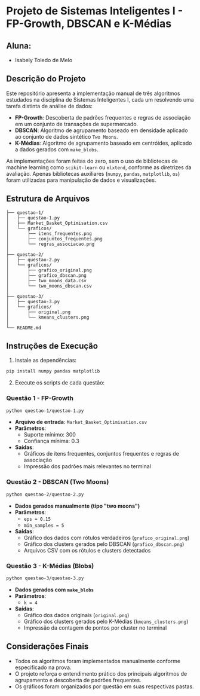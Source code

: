 
# Projeto de Sistemas Inteligentes I - FP-Growth, DBSCAN e K-Médias

## Aluna:

- Isabely Toledo de Melo

## Descrição do Projeto

Este repositório apresenta a implementação manual de três algoritmos estudados na disciplina de Sistemas Inteligentes I, cada um resolvendo uma tarefa distinta de análise de dados:

- **FP-Growth**: Descoberta de padrões frequentes e regras de associação em um conjunto de transações de supermercado.
- **DBSCAN**: Algoritmo de agrupamento baseado em densidade aplicado ao conjunto de dados sintético `Two Moons`.
- **K-Médias**: Algoritmo de agrupamento baseado em centróides, aplicado a dados gerados com `make_blobs`.

As implementações foram feitas do zero, sem o uso de bibliotecas de machine learning como `scikit-learn` ou `mlxtend`, conforme as diretrizes da avaliação. Apenas bibliotecas auxiliares (`numpy`, `pandas`, `matplotlib`, `os`) foram utilizadas para manipulação de dados e visualizações.

## Estrutura de Arquivos

```
├── questao-1/
│   ├── questao-1.py
│   ├── Market_Basket_Optimisation.csv
│   └── graficos/
│       ├── itens_frequentes.png
│       ├── conjuntos_frequentes.png
│       └── regras_associacao.png
│
├── questao-2/
│   ├── questao-2.py
│   └── graficos/
│       ├── grafico_original.png
│       ├── grafico_dbscan.png
│       ├── two_moons_data.csv
│       └── two_moons_dbscan.csv
│
├── questao-3/
│   ├── questao-3.py
│   └── graficos/
│       ├── original.png
│       └── kmeans_clusters.png
│
└── README.md
```

## Instruções de Execução

1. Instale as dependências:
```bash
pip install numpy pandas matplotlib
```

2. Execute os scripts de cada questão:

### Questão 1 - FP-Growth

```bash
python questao-1/questao-1.py
```

- **Arquivo de entrada**: `Market_Basket_Optimisation.csv`
- **Parâmetros**:
  - Suporte mínimo: 300
  - Confiança mínima: 0.3
- **Saídas**:
  - Gráficos de itens frequentes, conjuntos frequentes e regras de associação
  - Impressão dos padrões mais relevantes no terminal

### Questão 2 - DBSCAN (Two Moons)

```bash
python questao-2/questao-2.py
```

- **Dados gerados manualmente (tipo "two moons")**
- **Parâmetros**:
  - `eps = 0.15`
  - `min_samples = 5`
- **Saídas**:
  - Gráfico dos dados com rótulos verdadeiros (`grafico_original.png`)
  - Gráfico dos clusters gerados pelo DBSCAN (`grafico_dbscan.png`)
  - Arquivos CSV com os rótulos e clusters detectados

### Questão 3 - K-Médias (Blobs)

```bash
python questao-3/questao-3.py
```

- **Dados gerados com `make_blobs`**
- **Parâmetros**:
  - `k = 4`
- **Saídas**:
  - Gráfico dos dados originais (`original.png`)
  - Gráfico dos clusters gerados pelo K-Médias (`kmeans_clusters.png`)
  - Impressão da contagem de pontos por cluster no terminal

## Considerações Finais

- Todos os algoritmos foram implementados manualmente conforme especificado na prova.
- O projeto reforça o entendimento prático dos principais algoritmos de agrupamento e descoberta de padrões frequentes.
- Os gráficos foram organizados por questão em suas respectivas pastas.
